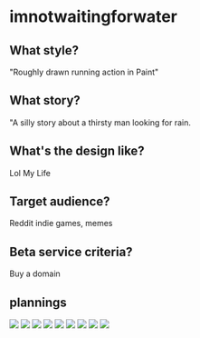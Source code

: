 # imnotwaitingforwater



## What style? 

"Roughly drawn running action in Paint"

## What story? 

"A silly story about a thirsty man looking for rain.

## What's the design like? 

Lol My Life

## Target audience? 

Reddit indie games, memes 

## Beta service criteria? 

Buy a domain

## plannings 

![](https://i.imgur.com/dsogiIR.png)
![](https://i.imgur.com/zZz76ju.png)
![](https://i.imgur.com/oj9IXqB.png)
![](https://i.imgur.com/0cp1kdo.png)
![](https://i.imgur.com/ixRzHKc.png)
![](https://i.imgur.com/M3LAE9L.png)
![](https://i.imgur.com/4C5egcI.png)
![](https://i.imgur.com/ndYkgIo.png)
![](https://i.imgur.com/yqVp98L.png)
